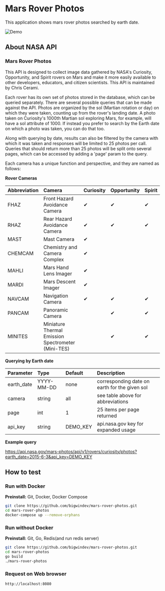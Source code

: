 # Mars Rover Photos
This application shows mars rover photos searched by earth date.

![Demo](https://user-images.githubusercontent.com/71432807/93552653-bb7b4b00-f979-11ea-8b73-040d57fef5cd.gif)

## About NASA API

### Mars Rover Photos
This API is designed to collect image data gathered by NASA's Curiosity, Opportunity, and Spirit rovers on Mars and make it more easily available to other developers, educators, and citizen scientists. This API is maintained by Chris Cerami.

Each rover has its own set of photos stored in the database, which can be queried separately. There are several possible queries that can be made against the API. Photos are organized by the sol (Martian rotation or day) on which they were taken, counting up from the rover's landing date. A photo taken on Curiosity's 1000th Martian sol exploring Mars, for example, will have a sol attribute of 1000. If instead you prefer to search by the Earth date on which a photo was taken, you can do that too.

Along with querying by date, results can also be filtered by the camera with which it was taken and responses will be limited to 25 photos per call. Queries that should return more than 25 photos will be split onto several pages, which can be accessed by adding a 'page' param to the query.

Each camera has a unique function and perspective, and they are named as follows:

**Rover Cameras**

| Abbreviation | Camera                                             | Curiosity | Opportunity | Spirit |
|:-------------|:---------------------------------------------------|:--------- |:------------|:-------|
| FHAZ         | Front Hazard Avoidance Camera                      | ✔         | ✔           | ✔      |
| RHAZ         | Rear Hazard Avoidance Camera                       | ✔         | ✔           | ✔      |
| MAST         | Mast Camera                                        | ✔         |             |        |
| CHEMCAM      | Chemistry and Camera Complex                       | ✔         |             |        |
| MAHLI        | Mars Hand Lens Imager                              | ✔         |             |        |
| MARDI        | Mars Descent Imager                                | ✔         |             |        |
| NAVCAM       | Navigation Camera                                  | ✔         | ✔           | ✔      |
| PANCAM       | Panoramic Camera                                   |           | ✔           | ✔      |
| MINITES      | Miniature Thermal Emission Spectrometer (Mini-TES) |           | ✔           | ✔      |

**Querying by Earth date**

| Parameter  | Type       | Default  | Description                                   |
|:-----------|:-----------|:-------- |:----------------------------------------------|
| earth_date | YYYY-MM-DD | none     | corresponding date on earth for the given sol |
| camera     | string     | all      | see table above for abbreviations             |
| page       | int        | 1        | 25 items per page returned                    |
| api_key    | string     | DEMO_KEY | api.nasa.gov key for expanded usage           |

**Example query**

https://api.nasa.gov/mars-photos/api/v1/rovers/curiosity/photos?earth_date=2015-6-3&api_key=DEMO_KEY

## How to test

### Run with Docker
**Preinstall:** Git, Docker, Docker Compose

```sh
git clone https://github.com/bigwindev/mars-rover-photos.git
cd mars-rover-photos
docker-compose up --remove-orphans
```

### Run without Docker
**Preinstall:** Git, Go, Redis(and run redis server)

```sh
git clone https://github.com/bigwindev/mars-rover-photos.git
cd mars-rover-photos
go build
./mars-rover-photos
```

### Request on Web browser
```
http://localhost:8080
```
